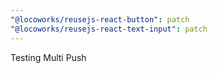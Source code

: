 ```yaml
---
"@locoworks/reusejs-react-button": patch
"@locoworks/reusejs-react-text-input": patch
---
```


Testing Multi Push
